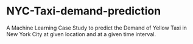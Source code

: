 # NYC-Taxi-demand-prediction
A Machine Learning Case Study to predict the Demand of Yellow Taxi in New York City at given location and at a given time interval.
